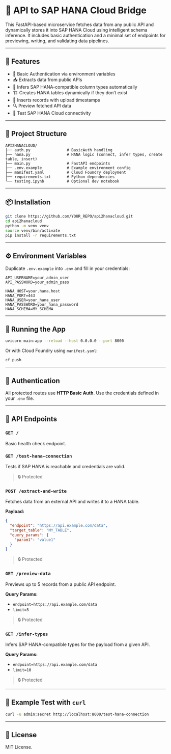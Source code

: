 # 🚀 API to SAP HANA Cloud Bridge

This FastAPI-based microservice fetches data from any public API and dynamically stores it into SAP HANA Cloud using intelligent schema inference. It includes basic authentication and a minimal set of endpoints for previewing, writing, and validating data pipelines.

---

## 🧩 Features

- 🔐 Basic Authentication via environment variables
- 📥 Extracts data from public APIs
- 🧠 Infers SAP HANA-compatible column types automatically
- 🏗️ Creates HANA tables dynamically if they don’t exist
- 💾 Inserts records with upload timestamps
- 🔍 Preview fetched API data
- 🧪 Test SAP HANA Cloud connectivity

---

## 🔧 Project Structure

```
API2HANACLOUD/
├── auth.py                # BasicAuth handling
├── hana.py                # HANA logic (connect, infer types, create table, insert)
├── main.py                # FastAPI endpoints
├── .env.example           # Example environment config
├── manifest.yaml          # Cloud Foundry deployment
├── requirements.txt       # Python dependencies
└── testing.ipynb          # Optional dev notebook
```

---

## 📦 Installation

```bash
git clone https://github.com/YOUR_REPO/api2hanacloud.git
cd api2hanacloud
python -m venv venv
source venv/bin/activate
pip install -r requirements.txt
```

---

## ⚙️ Environment Variables

Duplicate `.env.example` into `.env` and fill in your credentials:

```env
API_USERNAME=your_admin_user
API_PASSWORD=your_admin_pass

HANA_HOST=your.hana.host
HANA_PORT=443
HANA_USER=your_hana_user
HANA_PASSWORD=your_hana_password
HANA_SCHEMA=MY_SCHEMA
```

---

## 🚀 Running the App

```bash
uvicorn main:app --reload --host 0.0.0.0 --port 8000
```

Or with Cloud Foundry using `manifest.yaml`:

```bash
cf push
```

---

## 🔐 Authentication

All protected routes use **HTTP Basic Auth**. Use the credentials defined in your `.env` file.

---

## 📡 API Endpoints

### `GET /`
Basic health check endpoint.

### `GET /test-hana-connection`
Tests if SAP HANA is reachable and credentials are valid.

> 🔒 Protected

### `POST /extract-and-write`
Fetches data from an external API and writes it to a HANA table.

**Payload:**

```json
{
  "endpoint": "https://api.example.com/data",
  "target_table": "MY_TABLE",
  "query_params": {
    "param1": "value1"
  }
}
```

> 🔒 Protected

### `GET /preview-data`
Previews up to 5 records from a public API endpoint.

**Query Params:**

- `endpoint=https://api.example.com/data`
- `limit=5`

> 🔒 Protected

### `GET /infer-types`
Infers SAP HANA-compatible types for the payload from a given API.

**Query Params:**

- `endpoint=https://api.example.com/data`
- `limit=10`

> 🔒 Protected

---

## 🧪 Example Test with `curl`

```bash
curl -u admin:secret http://localhost:8000/test-hana-connection
```

---

## 📜 License

MIT License.

